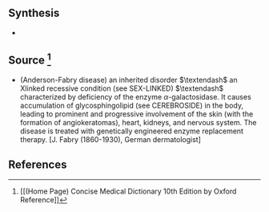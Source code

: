 ## Synthesis
- 
## Source [^1]
- (Anderson-Fabry disease) an inherited disorder $\textendash$ an Xlinked recessive condition (see SEX-LINKED) $\textendash$ characterized by deficiency of the enzyme $\alpha$-galactosidase. It causes accumulation of glycosphingolipid (see CEREBROSIDE) in the body, leading to prominent and progressive involvement of the skin (with the formation of angiokeratomas), heart, kidneys, and nervous system. The disease is treated with genetically engineered enzyme replacement therapy. \[J. Fabry (1860-1930), German dermatologist]
## References

[^1]: [[(Home Page) Concise Medical Dictionary 10th Edition by Oxford Reference]]